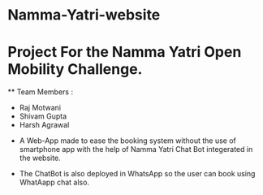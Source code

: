 # Namma-Yatri-website

# Project For the Namma Yatri Open Mobility Challenge.

** Team Members : 
* Raj Motwani
* Shivam Gupta
* Harsh Agrawal



 
- A Web-App made to ease the booking system without the use of smartphone app with the help of Namma Yatri Chat Bot integerated in the website.

- The ChatBot is also deployed in WhatsApp so the user can book using WhatAapp chat also.
